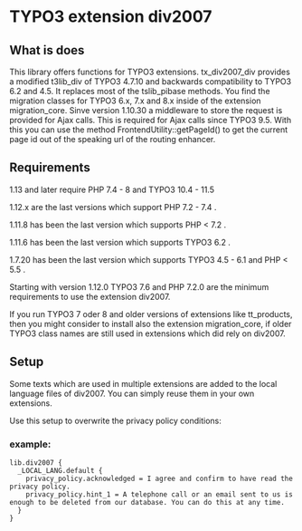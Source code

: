 # TYPO3 extension div2007

## What is does

This library offers functions for TYPO3 extensions. tx_div2007_div provides a modified t3lib_div of TYPO3 4.7.10 and backwards compatibility to TYPO3 6.2 and 4.5. It replaces most of the tslib_pibase methods.
You find the migration classes for TYPO3 6.x, 7.x and 8.x inside of the extension migration_core.
Sinve version 1.10.30 a middleware to store the request is provided for Ajax calls. This is required for Ajax calls since TYPO3 9.5. With this you can use the method FrontendUtility::getPageId() to get the current page id out of the speaking url of the routing enhancer.

## Requirements

1.13 and later require PHP 7.4 - 8 and TYPO3 10.4 - 11.5 

1.12.x are the last versions which support PHP 7.2 - 7.4 .

1.11.8 has been the last version which supports PHP < 7.2 .

1.11.6 has been the last version which supports TYPO3 6.2 .

1.7.20 has been the last version which supports TYPO3 4.5 - 6.1 and PHP < 5.5 .

Starting with version 1.12.0 TYPO3 7.6 and PHP 7.2.0 are the minimum requirements to use the extension div2007.

If you run TYPO3 7 oder 8 and older versions of extensions like tt_products, then you might consider to install also the extension migration_core, if older TYPO3 class names are still used in extensions which did rely on div2007.

## Setup

Some texts which are used in multiple extensions are added to the local language files of div2007. You can simply reuse them in your own extensions.

Use this setup to overwrite the privacy policy conditions:

### example:

```
lib.div2007 {
  _LOCAL_LANG.default {
    privacy_policy.acknowledged = I agree and confirm to have read the privacy policy.
    privacy_policy.hint_1 = A telephone call or an email sent to us is enough to be deleted from our database. You can do this at any time.
  }
}
```

